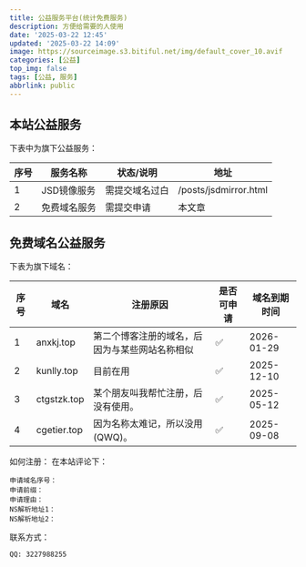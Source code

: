 ```yaml
---
title: 公益服务平台(统计免费服务)
description: 方便给需要的人使用
date: '2025-03-22 12:45'
updated: '2025-03-22 14:09'
image: https://sourceimage.s3.bitiful.net/img/default_cover_10.avif
categories: [公益]
top_img: false
tags: [公益, 服务]
abbrlink: public
---
```

## 本站公益服务
下表中为旗下公益服务：

| 序号 | 服务名称                       | 状态/说明                      | 地址                  |
|------|-------------------------------|-------------------------------|------------------------|
| 1    | JSD镜像服务                   | 需提交域名过白                  | /posts/jsdmirror.html |
| 2    | 免费域名服务                  | 需提交申请                      | 本文章                 |

## 免费域名公益服务
下表为旗下域名：

| 序号 | 域名                 | 注册原因                                                       | 是否可申请 |  域名到期时间    |
|------|----------------------|---------------------------------------------------------------|------------|-----------------|
|  1   | anxkj.top            | 第二个博客注册的域名，后因为与某些网站名称相似                   |     ✅    |  2026-01-29     |
|  2   | kunlly.top           | 目前在用                                                       |     ✅    |  2025-12-10     |
|  3   | ctgstzk.top          | 某个朋友叫我帮忙注册，后没有使用。                               |     ✅    |  2025-05-12     |
|  4   | cgetier.top          | 因为名称太难记，所以没用(QWQ)。                                 |      ✅    |  2025-09-08     |   

如何注册：
在本站评论下：
``` 评论区
申请域名序号：
申请前缀：
申请理由：
NS解析地址1：
NS解析地址2：
```
联系方式：
``` 联系方式
QQ: 3227988255
```
